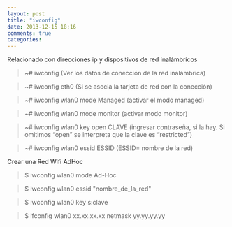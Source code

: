 ```yaml
---
layout: post
title: "iwconfig"
date: 2013-12-15 18:16
comments: true
categories: 
---
```

Relacionado con direcciones ip y dispositivos de red inalámbricos

>~# iwconfig (Ver los datos de conección de la red inalámbrica)

>~# iwconfig eth0 (Si se asocia la tarjeta de red con la conección)

>~# iwconfig wlan0 mode Managed  (activar el modo managed)

>~# iwconfig wlan0 mode monitor (activar modo monitor)

>~# iwconfig wlan0 key open CLAVE  (ingresar contraseña, si la hay. Si omitimos “open” se interpreta que la clave es “restricted”)

>~# iwconfig wlan0 essid ESSID (ESSID= nombre de la red)

Crear una Red Wifi AdHoc

>$ iwconfig wlan0 mode Ad-Hoc

>$ iwconfig wlan0 essid "nombre_de_la_red"

>$ iwconfig wlan0 key s:clave

>$ ifconfig wlan0 xx.xx.xx.xx netmask yy.yy.yy.yy

